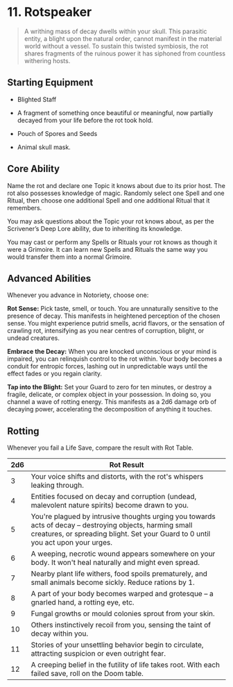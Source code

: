 # 11. Rotspeaker

> A writhing mass of decay dwells within your skull. This parasitic entity, a blight upon the natural order, cannot manifest in the material world without a vessel. To sustain this twisted symbiosis, the rot shares fragments of the ruinous power it has siphoned from countless withering hosts.

## Starting Equipment

* Blighted Staff

* A fragment of something once beautiful or meaningful, now partially decayed from your life before the rot took hold.

* Pouch of Spores and Seeds

* Animal skull mask.

## Core Ability

Name the rot and declare one Topic it knows about due to its prior host. The rot also possesses knowledge of magic. Randomly select one Spell and one Ritual, then choose one additional Spell and one additional Ritual that it remembers.

You may ask questions about the Topic your rot knows about, as per the Scrivener’s Deep Lore ability, due to inheriting its knowledge.

You may cast or perform any Spells or Rituals your rot knows as though it were a Grimoire. It can learn new Spells and Rituals the same way you would transfer them into a normal Grimoire.

## Advanced Abilities

Whenever you advance in Notoriety, choose one:

**Rot Sense:** Pick taste, smell, or touch. You are unnaturally sensitive to the presence of decay.  This manifests in heightened perception of the chosen sense. You might experience putrid smells, acrid flavors, or the sensation of crawling rot,  intensifying as you near centres of corruption, blight, or undead creatures.

**Embrace the Decay:**  When you are knocked unconscious or your mind is impaired, you can relinquish control to the rot within. Your body becomes a conduit for entropic forces, lashing out in unpredictable ways until the effect fades or you regain clarity.

**Tap into the Blight:** Set your Guard to zero for ten minutes, or destroy a fragile, delicate, or complex object in your possession. In doing so, you channel a wave of rotting energy. This manifests as a 2d6 damage orb of decaying power, accelerating the decomposition of anything it touches.

## Rotting

Whenever you fail a Life Save, compare the result with Rot Table.

|2d6|Rot Result|
|-----|-----|
|3| Your voice shifts and distorts, with the rot's whispers leaking through.|
|4| Entities focused on decay and corruption (undead, malevolent nature spirits) become drawn to you.|
|5| You're plagued by intrusive thoughts urging you towards acts of decay – destroying objects, harming small creatures, or spreading blight. Set your Guard to 0 until you act upon your urges.|
|6| A weeping, necrotic wound appears somewhere on your body. It won't heal naturally and might even spread.|
|7| Nearby plant life withers, food spoils prematurely, and small animals become sickly. Reduce rations by 1.|
|8| A part of your body becomes warped and grotesque – a gnarled hand, a rotting eye, etc.|
|9| Fungal growths or mould colonies sprout from your skin.|
|10| Others instinctively recoil from you, sensing the taint of decay within you. |
|11| Stories of your unsettling behavior begin to circulate, attracting suspicion or even outright fear.|
|12| A creeping belief in the futility of life takes root. With each failed save, roll on the Doom table.|
